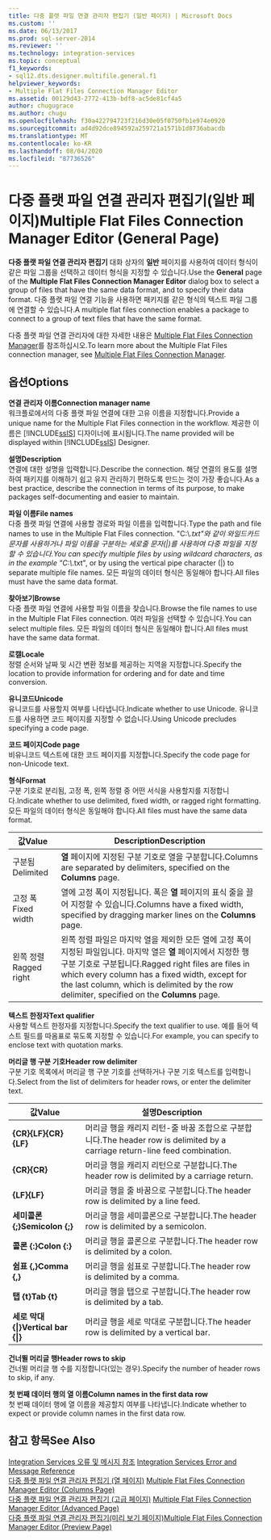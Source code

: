 ```yaml
---
title: 다중 플랫 파일 연결 관리자 편집기 (일반 페이지) | Microsoft Docs
ms.custom: ''
ms.date: 06/13/2017
ms.prod: sql-server-2014
ms.reviewer: ''
ms.technology: integration-services
ms.topic: conceptual
f1_keywords:
- sql12.dts.designer.multifile.general.f1
helpviewer_keywords:
- Multiple Flat Files Connection Manager Editor
ms.assetid: 00129d43-2772-413b-bdf8-ac5de81cf4a5
author: chugugrace
ms.author: chugu
ms.openlocfilehash: f30a422794723f216d30e05f0750fb1e974e0920
ms.sourcegitcommit: ad4d92dce894592a259721a1571b1d8736abacdb
ms.translationtype: MT
ms.contentlocale: ko-KR
ms.lasthandoff: 08/04/2020
ms.locfileid: "87736526"
---
```

# <a name="multiple-flat-files-connection-manager-editor-general-page"></a><span data-ttu-id="1888b-102">다중 플랫 파일 연결 관리자 편집기(일반 페이지)</span><span class="sxs-lookup"><span data-stu-id="1888b-102">Multiple Flat Files Connection Manager Editor (General Page)</span></span>
  <span data-ttu-id="1888b-103">**다중 플랫 파일 연결 관리자 편집기** 대화 상자의 **일반** 페이지를 사용하여 데이터 형식이 같은 파일 그룹을 선택하고 데이터 형식을 지정할 수 있습니다.</span><span class="sxs-lookup"><span data-stu-id="1888b-103">Use the **General** page of the **Multiple Flat Files Connection Manager Editor** dialog box to select a group of files that have the same data format, and to specify their data format.</span></span> <span data-ttu-id="1888b-104">다중 플랫 파일 연결 기능을 사용하면 패키지를 같은 형식의 텍스트 파일 그룹에 연결할 수 있습니다.</span><span class="sxs-lookup"><span data-stu-id="1888b-104">A multiple flat files connection enables a package to connect to a group of text files that have the same format.</span></span>  
  
 <span data-ttu-id="1888b-105">다중 플랫 파일 연결 관리자에 대한 자세한 내용은 [Multiple Flat Files Connection Manager](connection-manager/multiple-flat-files-connection-manager.md)를 참조하십시오.</span><span class="sxs-lookup"><span data-stu-id="1888b-105">To learn more about the Multiple Flat Files connection manager, see [Multiple Flat Files Connection Manager](connection-manager/multiple-flat-files-connection-manager.md).</span></span>  
  
## <a name="options"></a><span data-ttu-id="1888b-106">옵션</span><span class="sxs-lookup"><span data-stu-id="1888b-106">Options</span></span>  
 <span data-ttu-id="1888b-107">**연결 관리자 이름**</span><span class="sxs-lookup"><span data-stu-id="1888b-107">**Connection manager name**</span></span>  
 <span data-ttu-id="1888b-108">워크플로에서의 다중 플랫 파일 연결에 대한 고유 이름을 지정합니다.</span><span class="sxs-lookup"><span data-stu-id="1888b-108">Provide a unique name for the Multiple Flat Files connection in the workflow.</span></span> <span data-ttu-id="1888b-109">제공한 이름은 [!INCLUDE[ssIS](../includes/ssis-md.md)] 디자이너에 표시됩니다.</span><span class="sxs-lookup"><span data-stu-id="1888b-109">The name provided will be displayed within [!INCLUDE[ssIS](../includes/ssis-md.md)] Designer.</span></span>  
  
 <span data-ttu-id="1888b-110">**설명**</span><span class="sxs-lookup"><span data-stu-id="1888b-110">**Description**</span></span>  
 <span data-ttu-id="1888b-111">연결에 대한 설명을 입력합니다.</span><span class="sxs-lookup"><span data-stu-id="1888b-111">Describe the connection.</span></span> <span data-ttu-id="1888b-112">해당 연결의 용도를 설명하여 패키지를 이해하기 쉽고 유지 관리하기 편하도록 만드는 것이 가장 좋습니다.</span><span class="sxs-lookup"><span data-stu-id="1888b-112">As a best practice, describe the connection in terms of its purpose, to make packages self-documenting and easier to maintain.</span></span>  
  
 <span data-ttu-id="1888b-113">**파일 이름**</span><span class="sxs-lookup"><span data-stu-id="1888b-113">**File names**</span></span>  
 <span data-ttu-id="1888b-114">다중 플랫 파일 연결에 사용할 경로와 파일 이름을 입력합니다.</span><span class="sxs-lookup"><span data-stu-id="1888b-114">Type the path and file names to use in the Multiple Flat Files connection.</span></span> <span data-ttu-id="1888b-115">"C:\\*.txt"와 같이 와일드카드 문자를 사용하거나 파일 이름을 구분하는 세로줄 문자(|)를 사용하여 다중 파일을 지정할 수 있습니다.</span><span class="sxs-lookup"><span data-stu-id="1888b-115">You can specify multiple files by using wildcard characters, as in the example "C:\\*.txt", or by using the vertical pipe character (|) to separate multiple file names.</span></span> <span data-ttu-id="1888b-116">모든 파일의 데이터 형식은 동일해야 합니다.</span><span class="sxs-lookup"><span data-stu-id="1888b-116">All files must have the same data format.</span></span>  
  
 <span data-ttu-id="1888b-117">**찾아보기**</span><span class="sxs-lookup"><span data-stu-id="1888b-117">**Browse**</span></span>  
 <span data-ttu-id="1888b-118">다중 플랫 파일 연결에 사용할 파일 이름을 찾습니다.</span><span class="sxs-lookup"><span data-stu-id="1888b-118">Browse the file names to use in the Multiple Flat Files connection.</span></span> <span data-ttu-id="1888b-119">여러 파일을 선택할 수 있습니다.</span><span class="sxs-lookup"><span data-stu-id="1888b-119">You can select multiple files.</span></span> <span data-ttu-id="1888b-120">모든 파일의 데이터 형식은 동일해야 합니다.</span><span class="sxs-lookup"><span data-stu-id="1888b-120">All files must have the same data format.</span></span>  
  
 <span data-ttu-id="1888b-121">**로캘**</span><span class="sxs-lookup"><span data-stu-id="1888b-121">**Locale**</span></span>  
 <span data-ttu-id="1888b-122">정렬 순서와 날짜 및 시간 변환 정보를 제공하는 지역을 지정합니다.</span><span class="sxs-lookup"><span data-stu-id="1888b-122">Specify the location to provide information for ordering and for date and time conversion.</span></span>  
  
 <span data-ttu-id="1888b-123">**유니코드**</span><span class="sxs-lookup"><span data-stu-id="1888b-123">**Unicode**</span></span>  
 <span data-ttu-id="1888b-124">유니코드를 사용할지 여부를 나타냅니다.</span><span class="sxs-lookup"><span data-stu-id="1888b-124">Indicate whether to use Unicode.</span></span> <span data-ttu-id="1888b-125">유니코드를 사용하면 코드 페이지를 지정할 수 없습니다.</span><span class="sxs-lookup"><span data-stu-id="1888b-125">Using Unicode precludes specifying a code page.</span></span>  
  
 <span data-ttu-id="1888b-126">**코드 페이지**</span><span class="sxs-lookup"><span data-stu-id="1888b-126">**Code page**</span></span>  
 <span data-ttu-id="1888b-127">비유니코드 텍스트에 대한 코드 페이지를 지정합니다.</span><span class="sxs-lookup"><span data-stu-id="1888b-127">Specify the code page for non-Unicode text.</span></span>  
  
 <span data-ttu-id="1888b-128">**형식**</span><span class="sxs-lookup"><span data-stu-id="1888b-128">**Format**</span></span>  
 <span data-ttu-id="1888b-129">구분 기호로 분리됨, 고정 폭, 왼쪽 정렬 중 어떤 서식을 사용할지를 지정합니다.</span><span class="sxs-lookup"><span data-stu-id="1888b-129">Indicate whether to use delimited, fixed width, or ragged right formatting.</span></span> <span data-ttu-id="1888b-130">모든 파일의 데이터 형식은 동일해야 합니다.</span><span class="sxs-lookup"><span data-stu-id="1888b-130">All files must have the same data format.</span></span>  
  
|<span data-ttu-id="1888b-131">값</span><span class="sxs-lookup"><span data-stu-id="1888b-131">Value</span></span>|<span data-ttu-id="1888b-132">Description</span><span class="sxs-lookup"><span data-stu-id="1888b-132">Description</span></span>|  
|-----------|-----------------|  
|<span data-ttu-id="1888b-133">구분됨</span><span class="sxs-lookup"><span data-stu-id="1888b-133">Delimited</span></span>|<span data-ttu-id="1888b-134">**열** 페이지에 지정된 구분 기호로 열을 구분합니다.</span><span class="sxs-lookup"><span data-stu-id="1888b-134">Columns are separated by delimiters, specified on the **Columns** page.</span></span>|  
|<span data-ttu-id="1888b-135">고정 폭</span><span class="sxs-lookup"><span data-stu-id="1888b-135">Fixed width</span></span>|<span data-ttu-id="1888b-136">열에 고정 폭이 지정됩니다. 폭은 **열** 페이지의 표식 줄을 끌어 지정할 수 있습니다.</span><span class="sxs-lookup"><span data-stu-id="1888b-136">Columns have a fixed width, specified by dragging marker lines on the **Columns** page.</span></span>|  
|<span data-ttu-id="1888b-137">왼쪽 정렬</span><span class="sxs-lookup"><span data-stu-id="1888b-137">Ragged right</span></span>|<span data-ttu-id="1888b-138">왼쪽 정렬 파일은 마지막 열을 제외한 모든 열에 고정 폭이 지정된 파일입니다. 마지막 열은 **열** 페이지에서 지정한 행 구분 기호로 구분됩니다.</span><span class="sxs-lookup"><span data-stu-id="1888b-138">Ragged right files are files in which every column has a fixed width, except for the last column, which is delimited by the row delimiter, specified on the **Columns** page.</span></span>|  
  
 <span data-ttu-id="1888b-139">**텍스트 한정자**</span><span class="sxs-lookup"><span data-stu-id="1888b-139">**Text qualifier**</span></span>  
 <span data-ttu-id="1888b-140">사용할 텍스트 한정자를 지정합니다.</span><span class="sxs-lookup"><span data-stu-id="1888b-140">Specify the text qualifier to use.</span></span> <span data-ttu-id="1888b-141">예를 들어 텍스트 필드를 따옴표로 묶도록 지정할 수 있습니다.</span><span class="sxs-lookup"><span data-stu-id="1888b-141">For example, you can specify to enclose text with quotation marks.</span></span>  
  
 <span data-ttu-id="1888b-142">**머리글 행 구분 기호**</span><span class="sxs-lookup"><span data-stu-id="1888b-142">**Header row delimiter**</span></span>  
 <span data-ttu-id="1888b-143">구분 기호 목록에서 머리글 행 구분 기호를 선택하거나 구분 기호 텍스트를 입력합니다.</span><span class="sxs-lookup"><span data-stu-id="1888b-143">Select from the list of delimiters for header rows, or enter the delimiter text.</span></span>  
  
|<span data-ttu-id="1888b-144">값</span><span class="sxs-lookup"><span data-stu-id="1888b-144">Value</span></span>|<span data-ttu-id="1888b-145">설명</span><span class="sxs-lookup"><span data-stu-id="1888b-145">Description</span></span>|  
|-----------|-----------------|  
|<span data-ttu-id="1888b-146">**{CR}{LF}**</span><span class="sxs-lookup"><span data-stu-id="1888b-146">**{CR}{LF}**</span></span>|<span data-ttu-id="1888b-147">머리글 행을 캐리지 리턴-줄 바꿈 조합으로 구분합니다.</span><span class="sxs-lookup"><span data-stu-id="1888b-147">The header row is delimited by a carriage return-line feed combination.</span></span>|  
|<span data-ttu-id="1888b-148">**{CR}**</span><span class="sxs-lookup"><span data-stu-id="1888b-148">**{CR}**</span></span>|<span data-ttu-id="1888b-149">머리글 행을 캐리지 리턴으로 구분합니다.</span><span class="sxs-lookup"><span data-stu-id="1888b-149">The header row is delimited by a carriage return.</span></span>|  
|<span data-ttu-id="1888b-150">**{LF}**</span><span class="sxs-lookup"><span data-stu-id="1888b-150">**{LF}**</span></span>|<span data-ttu-id="1888b-151">머리글 행을 줄 바꿈으로 구분합니다.</span><span class="sxs-lookup"><span data-stu-id="1888b-151">The header row is delimited by a line feed.</span></span>|  
|<span data-ttu-id="1888b-152">**세미콜론 {;}**</span><span class="sxs-lookup"><span data-stu-id="1888b-152">**Semicolon {;}**</span></span>|<span data-ttu-id="1888b-153">머리글 행을 세미콜론으로 구분합니다.</span><span class="sxs-lookup"><span data-stu-id="1888b-153">The header row is delimited by a semicolon.</span></span>|  
|<span data-ttu-id="1888b-154">**콜론 {:}**</span><span class="sxs-lookup"><span data-stu-id="1888b-154">**Colon {:}**</span></span>|<span data-ttu-id="1888b-155">머리글 행을 콜론으로 구분합니다.</span><span class="sxs-lookup"><span data-stu-id="1888b-155">The header row is delimited by a colon.</span></span>|  
|<span data-ttu-id="1888b-156">**쉼표 {,}**</span><span class="sxs-lookup"><span data-stu-id="1888b-156">**Comma {,}**</span></span>|<span data-ttu-id="1888b-157">머리글 행을 쉼표로 구분합니다.</span><span class="sxs-lookup"><span data-stu-id="1888b-157">The header row is delimited by a comma.</span></span>|  
|<span data-ttu-id="1888b-158">**탭 {t}**</span><span class="sxs-lookup"><span data-stu-id="1888b-158">**Tab {t}**</span></span>|<span data-ttu-id="1888b-159">머리글 행을 탭으로 구분합니다.</span><span class="sxs-lookup"><span data-stu-id="1888b-159">The header row is delimited by a tab.</span></span>|  
|<span data-ttu-id="1888b-160">**세로 막대{&#124;}**</span><span class="sxs-lookup"><span data-stu-id="1888b-160">**Vertical bar {&#124;}**</span></span>|<span data-ttu-id="1888b-161">머리글 행을 세로 막대로 구분합니다.</span><span class="sxs-lookup"><span data-stu-id="1888b-161">The header row is delimited by a vertical bar.</span></span>|  
  
 <span data-ttu-id="1888b-162">**건너뛸 머리글 행**</span><span class="sxs-lookup"><span data-stu-id="1888b-162">**Header rows to skip**</span></span>  
 <span data-ttu-id="1888b-163">건너뛸 머리글 행 수를 지정합니다(있는 경우).</span><span class="sxs-lookup"><span data-stu-id="1888b-163">Specify the number of header rows to skip, if any.</span></span>  
  
 <span data-ttu-id="1888b-164">**첫 번째 데이터 행의 열 이름**</span><span class="sxs-lookup"><span data-stu-id="1888b-164">**Column names in the first data row**</span></span>  
 <span data-ttu-id="1888b-165">첫 번째 데이터 행에 열 이름을 제공할지 여부를 나타냅니다.</span><span class="sxs-lookup"><span data-stu-id="1888b-165">Indicate whether to expect or provide column names in the first data row.</span></span>  
  
## <a name="see-also"></a><span data-ttu-id="1888b-166">참고 항목</span><span class="sxs-lookup"><span data-stu-id="1888b-166">See Also</span></span>  
 <span data-ttu-id="1888b-167">[Integration Services 오류 및 메시지 참조](../../2014/integration-services/integration-services-error-and-message-reference.md) </span><span class="sxs-lookup"><span data-stu-id="1888b-167">[Integration Services Error and Message Reference](../../2014/integration-services/integration-services-error-and-message-reference.md) </span></span>  
 <span data-ttu-id="1888b-168">[다중 플랫 파일 연결 관리자 편집기 &#40;열 페이지&#41;](../../2014/integration-services/multiple-flat-files-connection-manager-editor-columns-page.md) </span><span class="sxs-lookup"><span data-stu-id="1888b-168">[Multiple Flat Files Connection Manager Editor &#40;Columns Page&#41;](../../2014/integration-services/multiple-flat-files-connection-manager-editor-columns-page.md) </span></span>  
 <span data-ttu-id="1888b-169">[다중 플랫 파일 연결 관리자 편집기 &#40;고급 페이지&#41;](../../2014/integration-services/multiple-flat-files-connection-manager-editor-advanced-page.md) </span><span class="sxs-lookup"><span data-stu-id="1888b-169">[Multiple Flat Files Connection Manager Editor &#40;Advanced Page&#41;](../../2014/integration-services/multiple-flat-files-connection-manager-editor-advanced-page.md) </span></span>  
 [<span data-ttu-id="1888b-170">다중 플랫 파일 연결 관리자 편집기&#40;미리 보기 페이지&#41;</span><span class="sxs-lookup"><span data-stu-id="1888b-170">Multiple Flat Files Connection Manager Editor &#40;Preview Page&#41;</span></span>](../../2014/integration-services/multiple-flat-files-connection-manager-editor-preview-page.md)  
  
  
